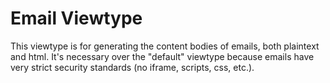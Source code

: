 Email Viewtype
==============

This viewtype is for generating the content bodies of
emails, both plaintext and html. It's necessary over
the "default" viewtype because emails have very strict
security standards (no iframe, scripts, css, etc.).